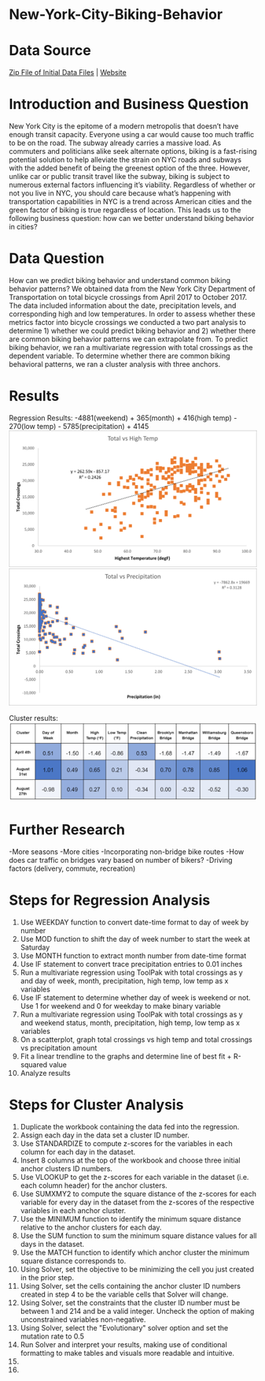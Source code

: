 # New-York-City-Biking-Behavior

# Data Source
[Zip File of Initial Data Files](https://github.com/tberkery/New-York-City-Biking-Behavior/blob/main/NYCDOT_Bicycle_Counts_2017-_East_River_Bridges.zip.zip) | [Website](https://data.cityofnewyork.us/Transportation/Bicycle-Counts-for-East-River-Bridges/gua4-p9wg)

# Introduction and Business Question
New York City is the epitome of a modern metropolis that doesn’t have enough transit capacity. Everyone using a car would cause too much traffic to be on the road. The subway already carries a massive load. As commuters and politicians alike seek alternate options, biking is a fast-rising potential solution to help alleviate the strain on NYC roads and subways with the added benefit of being the greenest option of the three. However, unlike car or public transit travel like the subway, biking is subject to numerous external factors influencing it’s viability. Regardless of whether or not you live in NYC, you should care because what’s happening with transportation capabilities in NYC is a trend across American cities and the green factor of biking is true regardless of location. This leads us to the following business question: how can we better understand biking behavior in cities?

# Data Question
How can we predict biking behavior and understand common biking behavior patterns?
We obtained data from the New York City Department of Transportation on total bicycle crossings from April 2017 to October 2017. The data included information about the date, precipitation levels, and corresponding high and low temperatures. In order to assess whether these metrics factor into bicycle crossings we conducted a two part analysis to determine 1) whether we could predict biking behavior and 2) whether there are common biking behavior patterns we can extrapolate from. To predict biking behavior, we ran a multivariate regression with total crossings as the dependent variable. To determine whether there are common biking behavioral patterns, we ran a cluster analysis with three anchors. 

# Results

Regression Results: -4881(weekend) + 365(month) + 416(high temp) - 270(low temp) - 5785(precipitation) + 4145
![alt text](https://github.com/tberkery/New-York-City-Biking-Behavior/blob/main/Total%20Crossings%20vs.%20High%20Temp.png)
![alt text](https://github.com/tberkery/New-York-City-Biking-Behavior/blob/main/Total%20Crossings%20vs.%20Precipitation.png)

Cluster results:
![alt text](https://github.com/tberkery/New-York-City-Biking-Behavior/blob/main/Biking%20Behavior%20Clusters.PNG)

# Further Research
-More seasons
-More cities
-Incorporating non-bridge bike routes
-How does car traffic on bridges vary based on number of bikers?
-Driving factors (delivery, commute, recreation) 

# Steps for Regression Analysis
1. Use WEEKDAY function to convert date-time format to day of week by number
2. Use MOD function to shift the day of week number to start the week at Saturday 
3. Use MONTH function to extract month number from date-time format
4. Use IF statement to convert trace precipitation entries to 0.01 inches
5. Run a multivariate regression using ToolPak with total crossings as y and day of week, month, precipitation, high temp, low temp as x variables
6. Use IF statement to determine whether day of week is weekend or not. Use 1 for weekend and 0 for weekday to make binary variable
7. Run a multivariate regression using ToolPak with total crossings as y and weekend status, month, precipitation, high temp, low temp as x variables
8. On a scatterplot, graph total crossings vs high temp and total crossings vs precipitation amount
9. Fit a linear trendline to the graphs and determine line of best fit + R-squared value
10. Analyze results

# Steps for Cluster Analysis
1. Duplicate the workbook containing the data fed into the regression.
2. Assign each day in the data set a cluster ID number.
3. Use STANDARDIZE to compute z-scores for the variables in each column for each day in the dataset.
4. Insert 8 columns at the top of the workbook and choose three initial anchor clusters ID numbers.
5. Use VLOOKUP to get the z-scores for each variable in the dataset (i.e. each column header) for the anchor clusters.
6. Use SUMXMY2 to compute the square distance of the z-scores for each variable for every day in the dataset from the z-scores of the respective variables in each anchor cluster.
7. Use the MINIMUM function to identify the minimum square distance relative to the anchor clusters for each day.
8. Use the SUM function to sum the minimum square distance values for all days in the dataset.
9. Use the MATCH function to identify which anchor cluster the minimum square distance corresponds to.
10. Using Solver, set the objective to be minimizing the cell you just created in the prior step.
11. Using Solver, set the cells containing the anchor cluster ID numbers created in step 4 to be the variable cells that Solver will change.
12. Using Solver, set the constraints that the cluster ID number must be between 1 and 214 and be a valid integer. Uncheck the option of making unconstrained variables non-negative.
13. Using Solver, select the "Evolutionary" solver option and set the mutation rate to 0.5
14. Run Solver and interpret your results, making use of conditional formatting to make tables and visuals more readable and intuitive.
15. 
16. 
